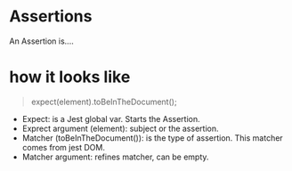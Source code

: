 # Assertions

An Assertion is....

# how it looks like

> expect(element).toBeInTheDocument();

- Expect: is a Jest global var. Starts the Assertion.
- Exprect argument (element): subject or the assertion.
- Matcher (toBeInTheDocument()): is the type of assertion. This matcher comes from jest DOM.
- Matcher argument: refines matcher, can be empty.